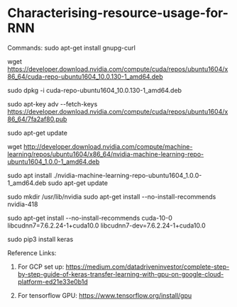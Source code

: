 # Characterising-resource-usage-for-RNN

Commands:
sudo apt-get install gnupg-curl

wget https://developer.download.nvidia.com/compute/cuda/repos/ubuntu1604/x86_64/cuda-repo-ubuntu1604_10.0.130-1_amd64.deb

sudo dpkg -i cuda-repo-ubuntu1604_10.0.130-1_amd64.deb

sudo apt-key adv --fetch-keys https://developer.download.nvidia.com/compute/cuda/repos/ubuntu1604/x86_64/7fa2af80.pub

sudo apt-get update

wget http://developer.download.nvidia.com/compute/machine-learning/repos/ubuntu1604/x86_64/nvidia-machine-learning-repo-ubuntu1604_1.0.0-1_amd64.deb

sudo apt install ./nvidia-machine-learning-repo-ubuntu1604_1.0.0-1_amd64.deb
sudo apt-get update

sudo mkdir /usr/lib/nvidia
sudo apt-get install --no-install-recommends nvidia-418

sudo apt-get install --no-install-recommends cuda-10-0 libcudnn7=7.6.2.24-1+cuda10.0 libcudnn7-dev=7.6.2.24-1+cuda10.0

sudo pip3 install keras

Reference Links: 
1. For GCP set up: https://medium.com/datadriveninvestor/complete-step-by-step-guide-of-keras-transfer-learning-with-gpu-on-google-cloud-platform-ed21e33e0b1d

2. For tensorflow GPU: https://www.tensorflow.org/install/gpu

